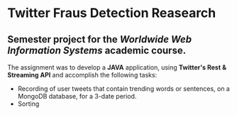 # Twitter Fraus Detection Reasearch

## Semester project for the *Worldwide Web Information Systems* academic course.

The assignment was to develop a **JAVA** application, using **Twitter's Rest & Streaming API** and accomplish the following tasks:

 - Recording of user tweets that contain trending words or sentences, on a MongoDB database, for a 3-date period.
 - Sorting 
